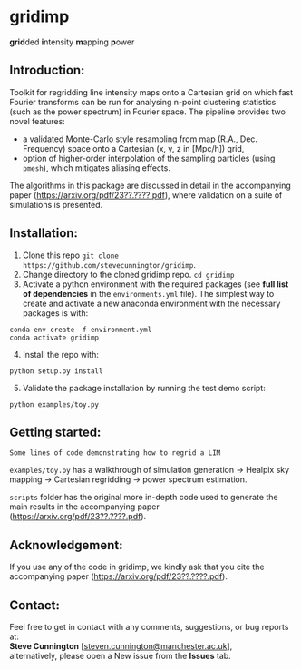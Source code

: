 # gridimp
**grid**ded **i**ntensity **m**apping **p**ower

## Introduction:
Toolkit for regridding line intensity maps onto a Cartesian grid on which fast Fourier transforms can be run for analysing n-point clustering statistics (such as the power spectrum) in Fourier space. The pipeline provides two novel features: 
 - a validated Monte-Carlo style resampling from map (R.A., Dec. Frequency) space onto a Cartesian (x, y, z in [Mpc/h]) grid,
 - option of higher-order interpolation of the sampling particles (using ``pmesh``), which mitigates aliasing effects. 

The algorithms in this package are discussed in detail in the accompanying paper (https://arxiv.org/pdf/23??.????.pdf), where validation on a suite of simulations is presented.

## Installation:
1. Clone this repo `git clone https://github.com/stevecunnington/gridimp`.
2. Change directory to the cloned gridimp repo. ```cd gridimp```
3. Activate a python environment with the required packages (see **full list of dependencies** in the `environments.yml` file). The simplest way to create and activate a new anaconda environment with the necessary packages is with:
```
conda env create -f environment.yml
conda activate gridimp
```
4. Install the repo with:
```
python setup.py install
```
5. Validate the package installation by running the test demo script:
```
python examples/toy.py
```

## Getting started:
```
Some lines of code demonstrating how to regrid a LIM
```
``examples/toy.py`` has a walkthrough of simulation generation -> Healpix sky mapping -> Cartesian regridding -> power spectrum estimation.

``scripts`` folder has the original more in-depth code used to generate the main results in the accompanying paper (https://arxiv.org/pdf/23??.????.pdf).


## Acknowledgement:
If you use any of the code in gridimp, we kindly ask that you cite the accompanying paper (https://arxiv.org/pdf/23??.????.pdf).

## Contact:
Feel free to get in contact with any comments, suggestions, or bug reports at:
<br /> **Steve Cunnington** [steven.cunnington@manchester.ac.uk],
<br /> alternatively, please open a New issue from the **Issues** tab.
